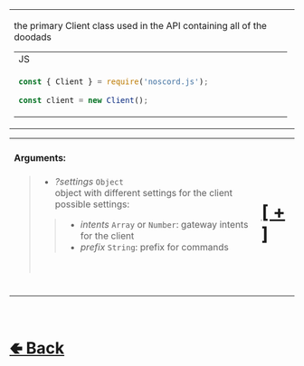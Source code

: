 <table>
<tr><td>

the primary Client class used in the API containing all of the doodads

<table>

<tr><td> JS </td></tr>
<tr><td>

```js
const { Client } = require('noscord.js');                

const client = new Client();
```

</td></tr>
</table>

</td><td> 

`AeplClass`

</td><td>

- [src / Client / index.js](https://github.com/shysolocup/noscord.js/blob/main/src/Client/index.js)
- [src / Client](https://github.com/shysolocup/noscord.js/tree/main/src/Client)

</td></tr>

</table>

<table>
<tr>

<td>

#### Arguments:
> - *?settings* `Object`<br>
> object with different settings for the client<br>
> possible settings:
>> - *intents* `Array` or `Number`: gateway intents for the client
>> - *prefix* `String`: prefix for commands
> <br>

<br>

</td><td>

# [[ + ]](https://github.com/shysolocup/noscord.js/wiki/Client-Elements)

</td>

</table>

<br> <h1> [🢀 Back](https://github.com/shysolocup/noscord.js/wiki) </h1>